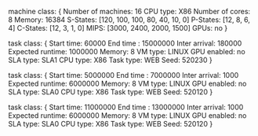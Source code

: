machine class:
{
        Number of machines: 16
        CPU type: X86
        Number of cores: 8
        Memory: 16384
        S-States: [120, 100, 100, 80, 40, 10, 0]
        P-States: [12, 8, 6, 4]
        C-States: [12, 3, 1, 0]
        MIPS: [3000, 2400, 2000, 1500]
        GPUs: no
}

task class:
{
        Start time: 60000
        End time : 15000000
        Inter arrival: 180000
        Expected runtime: 1000000
        Memory: 8
        VM type: LINUX
        GPU enabled: no
        SLA type: SLA1
        CPU type: X86
        Task type: WEB
        Seed: 520230
}

task class:
{
        Start time: 5000000
        End time :  7000000
        Inter arrival: 1000
        Expected runtime: 6000000
        Memory: 8
        VM type: LINUX
        GPU enabled: no
        SLA type: SLA0
        CPU type: X86
        Task type: WEB
        Seed: 520120
}

task class:
{
        Start time: 11000000
        End time :  13000000
        Inter arrival: 1000
        Expected runtime: 6000000
        Memory: 8
        VM type: LINUX
        GPU enabled: no
        SLA type: SLA0
        CPU type: X86
        Task type: WEB
        Seed: 520120
}


